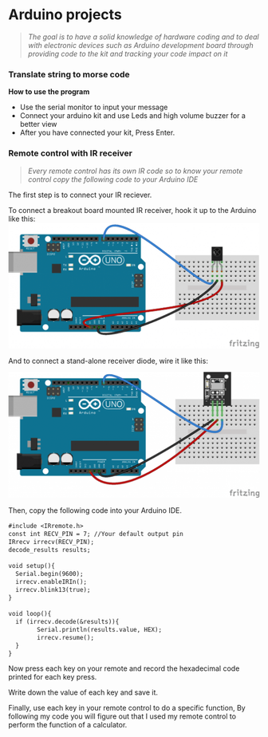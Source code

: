 # Arduino projects

>_The goal is to have a solid knowledge of hardware coding and to deal with electronic devices such as Arduino development board through providing code to the kit and tracking your code impact on it_

### Translate string to morse code
**How to use the program**
* Use the serial monitor to input your message
* Connect your arduino kit and use Leds and high volume buzzer for a better view
* After you have connected your kit, Press Enter.

### Remote control with IR receiver
>_Every remote control has its own IR code so to know your remote control copy the following code to your Arduino IDE_

The first step is to connect your IR reciever.

To connect a breakout board mounted IR receiver, hook it up to the Arduino like this:
![Breakout mounter IR receiver](https://github.com/ziyadelbanna/Arduino/blob/master/IR/Arduino-IR-Remote-Receiver-Stand-Alone-IR-Receiver-Wiring-Diagram.png)

And to connect a stand-alone receiver diode, wire it like this:

![Stand alone receiver diode](https://github.com/ziyadelbanna/Arduino/blob/master/IR/To%20connect%20a%20stand-alone%20receiver%20diode%2C%20wire%20it%20like%20this:)


Then, copy the following code into your Arduino IDE.

```
#include <IRremote.h>
const int RECV_PIN = 7; //Your default output pin
IRrecv irrecv(RECV_PIN);
decode_results results;

void setup(){
  Serial.begin(9600);
  irrecv.enableIRIn();
  irrecv.blink13(true);
}

void loop(){
  if (irrecv.decode(&results)){
        Serial.println(results.value, HEX);
        irrecv.resume();
  }
}
```
Now press each key on your remote and record the hexadecimal code printed for each key press.

Write down the value of each key and save it.

Finally, use each key in your remote control to do a specific function, By following my code you will figure out that I used my remote control to perform the function of a calculator.
